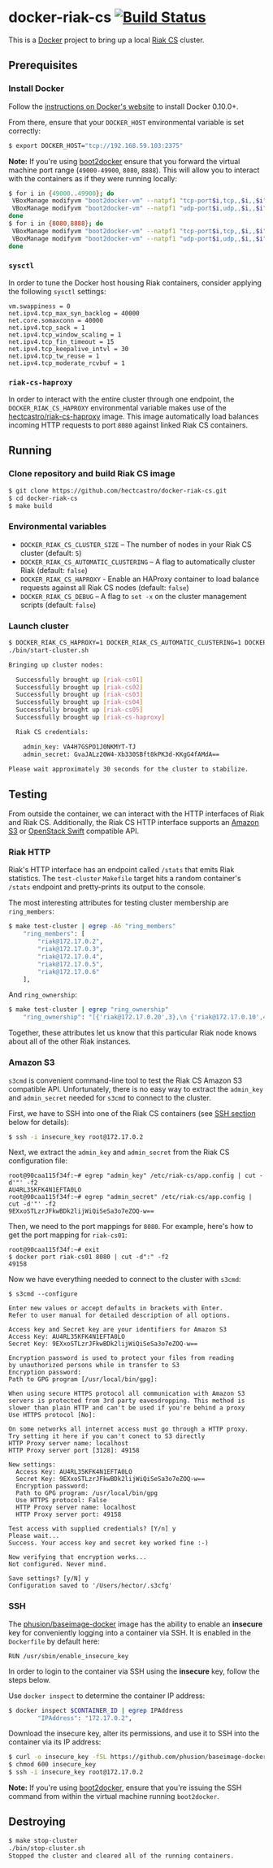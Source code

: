 # docker-riak-cs [![Build Status](https://secure.travis-ci.org/hectcastro/docker-riak-cs.png?branch=develop)](http://travis-ci.org/hectcastro/docker-riak-cs)

This is a [Docker](http://docker.io) project to bring up a local
[Riak CS](https://github.com/basho/riak_cs) cluster.

## Prerequisites

### Install Docker

Follow the [instructions on Docker's website](https://www.docker.io/gettingstarted/#h_installation)
to install Docker 0.10.0+.

From there, ensure that your `DOCKER_HOST` environmental variable is set
correctly:

```bash
$ export DOCKER_HOST="tcp://192.168.59.103:2375"
```

**Note:** If you're using [boot2docker](https://github.com/boot2docker/boot2docker)
ensure that you forward the virtual machine port range (`49000-49900`, `8080`,
`8888`). This
will allow you to interact with the containers as if they were running
locally:

```bash
$ for i in {49000..49900}; do
 VBoxManage modifyvm "boot2docker-vm" --natpf1 "tcp-port$i,tcp,,$i,,$i";
 VBoxManage modifyvm "boot2docker-vm" --natpf1 "udp-port$i,udp,,$i,,$i";
done
$ for i in {8080,8888}; do
 VBoxManage modifyvm "boot2docker-vm" --natpf1 "tcp-port$i,tcp,,$i,,$i";
 VBoxManage modifyvm "boot2docker-vm" --natpf1 "udp-port$i,udp,,$i,,$i";
done
```

### `sysctl`

In order to tune the Docker host housing Riak containers, consider applying
the following `sysctl` settings:

```
vm.swappiness = 0
net.ipv4.tcp_max_syn_backlog = 40000
net.core.somaxconn = 40000
net.ipv4.tcp_sack = 1
net.ipv4.tcp_window_scaling = 1
net.ipv4.tcp_fin_timeout = 15
net.ipv4.tcp_keepalive_intvl = 30
net.ipv4.tcp_tw_reuse = 1
net.ipv4.tcp_moderate_rcvbuf = 1
```

### `riak-cs-haproxy`

In order to interact with the entire cluster through one endpoint, the
`DOCKER_RIAK_CS_HAPROXY` environmental variable makes use of the
[hectcastro/riak-cs-haproxy](https://github.com/hectcastro/docker-riak-cs-haproxy)
image. This image automatically load balances incoming HTTP requests to port
`8080` against linked Riak CS containers.

## Running

### Clone repository and build Riak CS image

```bash
$ git clone https://github.com/hectcastro/docker-riak-cs.git
$ cd docker-riak-cs
$ make build
```

### Environmental variables

- `DOCKER_RIAK_CS_CLUSTER_SIZE` – The number of nodes in your Riak CS cluster
  (default: `5`)
- `DOCKER_RIAK_CS_AUTOMATIC_CLUSTERING` – A flag to automatically cluster Riak
  (default: `false`)
- `DOCKER_RIAK_CS_HAPROXY` - Enable an HAProxy container to load balance requests
  against all Riak CS nodes (default: `false`)
- `DOCKER_RIAK_CS_DEBUG` – A flag to `set -x` on the cluster management scripts
  (default: `false`)

### Launch cluster

```bash
$ DOCKER_RIAK_CS_HAPROXY=1 DOCKER_RIAK_CS_AUTOMATIC_CLUSTERING=1 DOCKER_RIAK_CS_CLUSTER_SIZE=5 make start-cluster
./bin/start-cluster.sh

Bringing up cluster nodes:

  Successfully brought up [riak-cs01]
  Successfully brought up [riak-cs02]
  Successfully brought up [riak-cs03]
  Successfully brought up [riak-cs04]
  Successfully brought up [riak-cs05]
  Successfully brought up [riak-cs-haproxy]

  Riak CS credentials:

    admin_key: VA4H7GSPO1J0NKMYT-TJ
    admin_secret: GvaJALz20W4-Xb330SBft8kPK3d-KKgG4fAMdA==

Please wait approximately 30 seconds for the cluster to stabilize.
```

## Testing

From outside the container, we can interact with the HTTP interfaces of Riak
and Riak CS. Additionally, the Riak CS HTTP interface supports an
[Amazon S3](http://docs.basho.com/riakcs/latest/references/apis/storage/s3/) or
[OpenStack Swift](http://docs.basho.com/riakcs/latest/references/apis/storage/openstack/)
compatible API.

### Riak HTTP

Riak's HTTP interface has an endpoint called `/stats` that emits Riak
statistics. The `test-cluster` `Makefile` target hits a random container's
`/stats` endpoint and pretty-prints its output to the console.

The most interesting attributes for testing cluster membership are
`ring_members`:

```bash
$ make test-cluster | egrep -A6 "ring_members"
    "ring_members": [
        "riak@172.17.0.2",
        "riak@172.17.0.3",
        "riak@172.17.0.4",
        "riak@172.17.0.5",
        "riak@172.17.0.6"
    ],
```

And `ring_ownership`:

```bash
$ make test-cluster | egrep "ring_ownership"
    "ring_ownership": "[{'riak@172.17.0.20',3},\n {'riak@172.17.0.10',4},\n {'riak@172.17.0.21',3},\n {'riak@172.17.0.11',4},\n {'riak@172.17.0.2',3},\n {'riak@172.17.0.12',4},\n {'riak@172.17.0.3',3},\n {'riak@172.17.0.13',4},\n {'riak@172.17.0.4',3},\n {'riak@172.17.0.14',3},\n {'riak@172.17.0.5',3},\n {'riak@172.17.0.15',3},\n {'riak@172.17.0.6',3},\n {'riak@172.17.0.16',3},\n {'riak@172.17.0.7',3},\n {'riak@172.17.0.17',3},\n {'riak@172.17.0.8',3},\n {'riak@172.17.0.18',3},\n {'riak@172.17.0.9',3},\n {'riak@172.17.0.19',3}]",
```

Together, these attributes let us know that this particular Riak node knows
about all of the other Riak instances.

### Amazon S3

`s3cmd` is convenient command-line tool to test the Riak CS Amazon S3
compatible API. Unfortunately, there is no easy way to extract the `admin_key`
and `admin_secret` needed for `s3cmd` to connect to the cluster.

First, we have to SSH into one of the Riak CS containers (see
[SSH section](#ssh) below for details):

```bash
$ ssh -i insecure_key root@172.17.0.2
```

Next, we extract the `admin_key` and `admin_secret` from the Riak CS
configuration file:

```
root@90caa115f34f:~# egrep "admin_key" /etc/riak-cs/app.config | cut -d'"' -f2
AU4RL35KFK4N1EFTA0LO
root@90caa115f34f:~# egrep "admin_secret" /etc/riak-cs/app.config | cut -d'"' -f2
9EXxoSTLzrJFkwBDk2lijWiQiSeSa3o7eZOQ-w==
```

Then, we need to the port mappings for `8080`. For example, here's how to get
the port mapping for `riak-cs01`:

```
root@90caa115f34f:~# exit
$ docker port riak-cs01 8080 | cut -d":" -f2
49158
```

Now we have everything needed to connect to the cluster with `s3cmd`:

```
$ s3cmd --configure

Enter new values or accept defaults in brackets with Enter.
Refer to user manual for detailed description of all options.

Access key and Secret key are your identifiers for Amazon S3
Access Key: AU4RL35KFK4N1EFTA0LO
Secret Key: 9EXxoSTLzrJFkwBDk2lijWiQiSeSa3o7eZOQ-w==

Encryption password is used to protect your files from reading
by unauthorized persons while in transfer to S3
Encryption password:
Path to GPG program [/usr/local/bin/gpg]:

When using secure HTTPS protocol all communication with Amazon S3
servers is protected from 3rd party eavesdropping. This method is
slower than plain HTTP and can't be used if you're behind a proxy
Use HTTPS protocol [No]:

On some networks all internet access must go through a HTTP proxy.
Try setting it here if you can't conect to S3 directly
HTTP Proxy server name: localhost
HTTP Proxy server port [3128]: 49158

New settings:
  Access Key: AU4RL35KFK4N1EFTA0LO
  Secret Key: 9EXxoSTLzrJFkwBDk2lijWiQiSeSa3o7eZOQ-w==
  Encryption password:
  Path to GPG program: /usr/local/bin/gpg
  Use HTTPS protocol: False
  HTTP Proxy server name: localhost
  HTTP Proxy server port: 49158

Test access with supplied credentials? [Y/n] y
Please wait...
Success. Your access key and secret key worked fine :-)

Now verifying that encryption works...
Not configured. Never mind.

Save settings? [y/N] y
Configuration saved to '/Users/hector/.s3cfg'
```

### SSH

The [phusion/baseimage-docker](https://github.com/phusion/baseimage-docker)
image has the ability to enable an __insecure__ key for conveniently logging
into a container via SSH. It is enabled in the `Dockerfile` by default here:

```docker
RUN /usr/sbin/enable_insecure_key
```

In order to login to the container via SSH using the __insecure__ key, follow
the steps below.

Use `docker inspect` to determine the container IP address:

```bash
$ docker inspect $CONTAINER_ID | egrep IPAddress
        "IPAddress": "172.17.0.2",
```

Download the insecure key, alter its permissions, and use it to SSH into the
container via its IP address:

```bash
$ curl -o insecure_key -fSL https://github.com/phusion/baseimage-docker/raw/master/image/insecure_key
$ chmod 600 insecure_key
$ ssh -i insecure_key root@172.17.0.2
```

**Note:** If you're using
[boot2docker](https://github.com/boot2docker/boot2docker), ensure that you're
issuing the SSH command from within the virtual machine running `boot2docker`.

## Destroying

```bash
$ make stop-cluster
./bin/stop-cluster.sh
Stopped the cluster and cleared all of the running containers.
```
